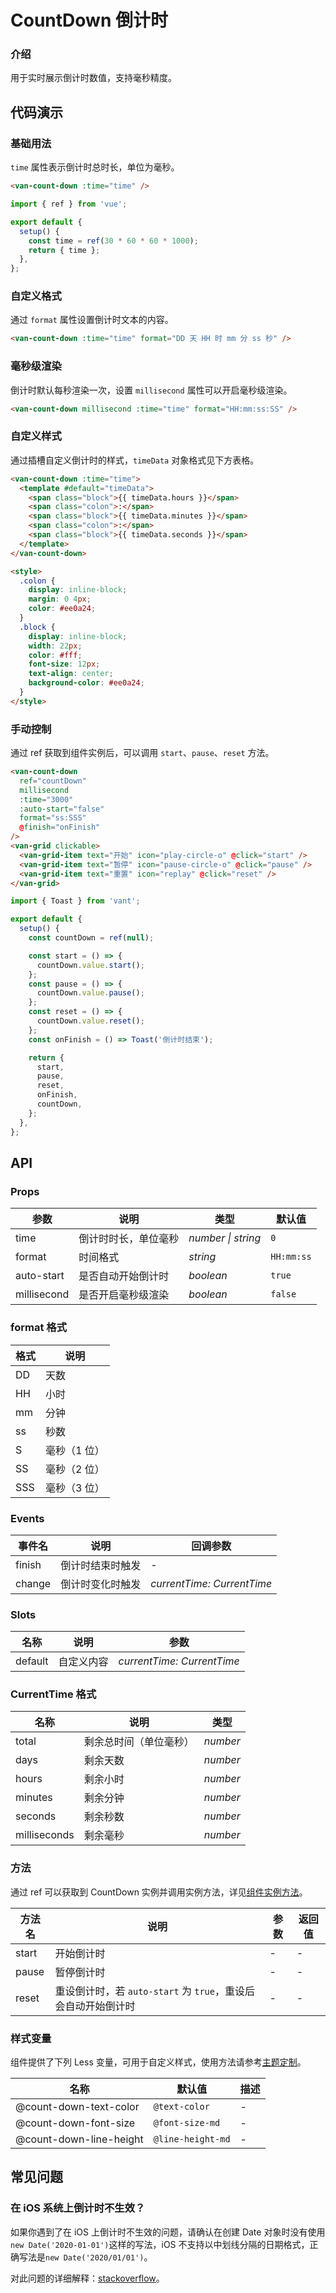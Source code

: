 # CountDown 倒计时

### 介绍

用于实时展示倒计时数值，支持毫秒精度。

## 代码演示

### 基础用法

`time` 属性表示倒计时总时长，单位为毫秒。

```html
<van-count-down :time="time" />
```

```js
import { ref } from 'vue';

export default {
  setup() {
    const time = ref(30 * 60 * 60 * 1000);
    return { time };
  },
};
```

### 自定义格式

通过 `format` 属性设置倒计时文本的内容。

```html
<van-count-down :time="time" format="DD 天 HH 时 mm 分 ss 秒" />
```

### 毫秒级渲染

倒计时默认每秒渲染一次，设置 `millisecond` 属性可以开启毫秒级渲染。

```html
<van-count-down millisecond :time="time" format="HH:mm:ss:SS" />
```

### 自定义样式

通过插槽自定义倒计时的样式，`timeData` 对象格式见下方表格。

```html
<van-count-down :time="time">
  <template #default="timeData">
    <span class="block">{{ timeData.hours }}</span>
    <span class="colon">:</span>
    <span class="block">{{ timeData.minutes }}</span>
    <span class="colon">:</span>
    <span class="block">{{ timeData.seconds }}</span>
  </template>
</van-count-down>

<style>
  .colon {
    display: inline-block;
    margin: 0 4px;
    color: #ee0a24;
  }
  .block {
    display: inline-block;
    width: 22px;
    color: #fff;
    font-size: 12px;
    text-align: center;
    background-color: #ee0a24;
  }
</style>
```

### 手动控制

通过 ref 获取到组件实例后，可以调用 `start`、`pause`、`reset` 方法。

```html
<van-count-down
  ref="countDown"
  millisecond
  :time="3000"
  :auto-start="false"
  format="ss:SSS"
  @finish="onFinish"
/>
<van-grid clickable>
  <van-grid-item text="开始" icon="play-circle-o" @click="start" />
  <van-grid-item text="暂停" icon="pause-circle-o" @click="pause" />
  <van-grid-item text="重置" icon="replay" @click="reset" />
</van-grid>
```

```js
import { Toast } from 'vant';

export default {
  setup() {
    const countDown = ref(null);

    const start = () => {
      countDown.value.start();
    };
    const pause = () => {
      countDown.value.pause();
    };
    const reset = () => {
      countDown.value.reset();
    };
    const onFinish = () => Toast('倒计时结束');

    return {
      start,
      pause,
      reset,
      onFinish,
      countDown,
    };
  },
};
```

## API

### Props

| 参数        | 说明                | 类型               | 默认值     |
|-------------|-------------------|--------------------|------------|
| time        | 倒计时时长，单位毫秒 | _number \| string_ | `0`        |
| format      | 时间格式            | _string_           | `HH:mm:ss` |
| auto-start  | 是否自动开始倒计时  | _boolean_          | `true`     |
| millisecond | 是否开启毫秒级渲染  | _boolean_          | `false`    |

### format 格式

| 格式 | 说明       |
|------|----------|
| DD   | 天数       |
| HH   | 小时       |
| mm   | 分钟       |
| ss   | 秒数       |
| S    | 毫秒（1 位） |
| SS   | 毫秒（2 位） |
| SSS  | 毫秒（3 位） |

### Events

| 事件名 | 说明             | 回调参数                   |
|--------|----------------|----------------------------|
| finish | 倒计时结束时触发 | -                          |
| change | 倒计时变化时触发 | _currentTime: CurrentTime_ |

### Slots

| 名称    | 说明       | 参数                       |
|---------|----------|----------------------------|
| default | 自定义内容 | _currentTime: CurrentTime_ |

### CurrentTime 格式

| 名称         | 说明                 | 类型     |
|--------------|--------------------|----------|
| total        | 剩余总时间（单位毫秒） | _number_ |
| days         | 剩余天数             | _number_ |
| hours        | 剩余小时             | _number_ |
| minutes      | 剩余分钟             | _number_ |
| seconds      | 剩余秒数             | _number_ |
| milliseconds | 剩余毫秒             | _number_ |

### 方法

通过 ref 可以获取到 CountDown 实例并调用实例方法，详见[组件实例方法](#/zh-CN/advanced-usage#zu-jian-shi-li-fang-fa)。

| 方法名 | 说明                                                        | 参数 | 返回值 |
|--------|-----------------------------------------------------------|------|--------|
| start  | 开始倒计时                                                  | -    | -      |
| pause  | 暂停倒计时                                                  | -    | -      |
| reset  | 重设倒计时，若 `auto-start` 为 `true`，重设后会自动开始倒计时 | -    | -      |

### 样式变量

组件提供了下列 Less 变量，可用于自定义样式，使用方法请参考[主题定制](#/zh-CN/theme)。

| 名称                    | 默认值            | 描述 |
|-------------------------|-------------------|------|
| @count-down-text-color  | `@text-color`     | -    |
| @count-down-font-size   | `@font-size-md`   | -    |
| @count-down-line-height | `@line-height-md` | -    |

## 常见问题

### 在 iOS 系统上倒计时不生效？

如果你遇到了在 iOS 上倒计时不生效的问题，请确认在创建 Date 对象时没有使用`new Date('2020-01-01')`这样的写法，iOS 不支持以中划线分隔的日期格式，正确写法是`new Date('2020/01/01')`。

对此问题的详细解释：[stackoverflow](https://stackoverflow.com/questions/13363673/javascript-date-is-invalid-on-ios)。
